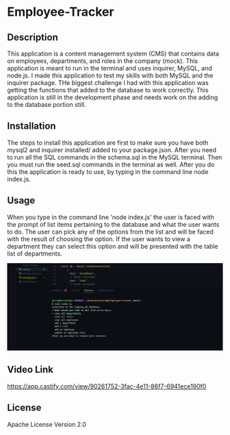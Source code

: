 # Employee-Tracker


## Description

This application is a content management system (CMS) that contains data on employees, departments, and roles in the company (mock). This application is meant to run in the terminal and uses inquirer, MySQL, and node.js. I made this application to test my skills with both MySQL and the inquirer package. THe biggest challenge I had with this application was getting the functions that added to the database to work correctly. This application is still in the development phase and needs work on the adding to the database portion still.

## Installation

The steps to install this application are first to make sure you have both mysql2 and inquirer installed/ added to your package.json. After you need to run all the SQL commands in the schema.sql in the MySQL terminal. Then you must run the seed.sql commands in the terminal as well. After you do this the application is ready to use, by typing in the command line node index.js. 

## Usage

When you type in the command line 'node index.js' the user is faced with the prompt of list items pertaining to the database and what the user wants to do. The user can pick any of the options from the list and will be faced with the result of choosing the option. If the user wants to view a department they can select this option and will be presented with the table list of departments. 

  ![terminal photo](./images/CMSterm.png)

## Video Link 

https://app.castify.com/view/90261752-3fac-4e11-86f7-6941ece190f0

## License

 Apache License Version 2.0
